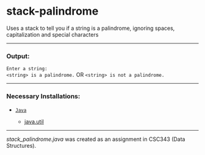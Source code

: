 # stack-palindrome
Uses a stack to tell you if a string is a palindrome, ignoring spaces, capitalization and special characters

---

<h3>Output:</h3>

`Enter a string:`<br>`<string> is a palindrome.` OR `<string> is not a palindrome.`

---

<h3>Necessary Installations:</h3>

* [`Java`](https://www.java.com/en/)

  * [java.util](https://docs.oracle.com/javase/7/docs/api/java/util/package-summary.html)

---

*stack_palindrome.java* was created as an assignment in CSC343 (Data Structures).
